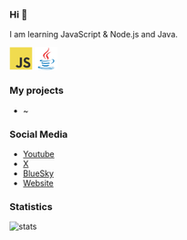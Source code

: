 ### Hi 👋

I am learning JavaScript & Node.js and Java.

<img height="40" src="https://raw.githubusercontent.com/devicons/devicon/master/icons/javascript/javascript-original.svg"> <img height="40" src="https://raw.githubusercontent.com/devicons/devicon/master/icons/java/java-original.svg">

### My projects

* ~

### Social Media

* [Youtube](https://www.youtube.com/@notweuz)
* [X](https://www.x.com/notweuz)
* [BlueSky](https://bsky.app/profile/ntwz.ru)
* [Website](https://me.ntwz.ru/)

### Statistics

![stats](https://github-readme-stats.vercel.app/api?username=notweuz)
